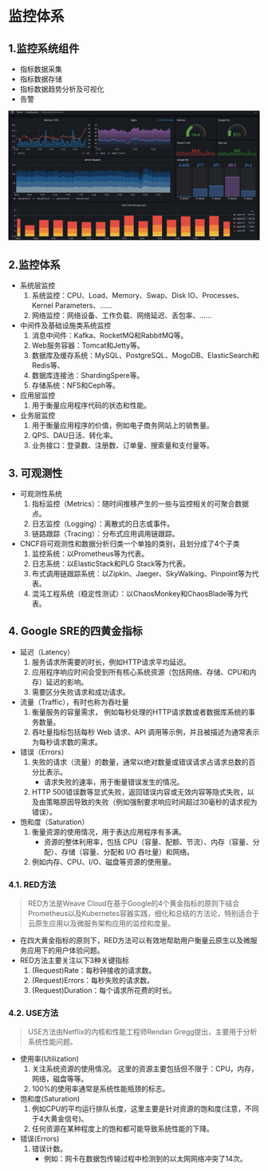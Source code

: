 # 监控体系

## 1.监控系统组件

- 指标数据采集
- 指标数据存储
- 指标数据趋势分析及可视化
- 告警

![image-20240820230525363](./000.picture/image-20240820230525363.png)

## 2.监控体系

- 系统层监控
  1. 系统监控：CPU、Load、Memory、Swap、Disk IO、Processes、Kernel Parameters、……
  2. 网络监控：网络设备、工作负载、网络延迟、丢包率、……
- 中间件及基础设施类系统监控
  1. 消息中间件：Kafka、RocketMQ和RabbitMQ等。
  2. Web服务容器：Tomcat和Jetty等。
  3. 数据库及缓存系统：MySQL、PostgreSQL、MogoDB、ElasticSearch和Redis等、
  4. 数据库连接池：ShardingSpere等。
  5. 存储系统：NFS和Ceph等。
- 应用层监控
  1. 用于衡量应用程序代码的状态和性能。
- 业务层监控
  1. 用于衡量应用程序的价值，例如电子商务网站上的销售量。
  2. QPS、DAU日活、转化率。
  3. 业务接口：登录数、注册数、订单量、搜索量和支付量等。

## 3. 可观测性

- 可观测性系统
  1. 指标监控（Metrics）：随时间推移产生的一些与监控相关的可聚合数据点。
  2. 日志监控（Logging）：离散式的日志或事件。
  3. 链路跟踪（Tracing）：分布式应用调用链跟踪。
- CNCF将可观测性和数据分析归类一个单独的类别，且划分成了4个子类
  1. 监控系统：以Prometheus等为代表。
  2. 日志系统：以ElasticStack和PLG Stack等为代表。
  3. 布式调用链跟踪系统：以Zipkin、Jaeger、SkyWalking、Pinpoint等为代表。
  4. 混沌工程系统（稳定性测试）：以ChaosMonkey和ChaosBlade等为代表。

## 4. Google SRE的四黄金指标

- 延迟（Latency）
  1. 服务请求所需要的时长，例如HTTP请求平均延迟。
  2. 应用程序响应时间会受到所有核心系统资源（包括网络、存储、CPU和内存）延迟的影响。
  3. 需要区分失败请求和成功请求。
- 流量（Traffic），有时也称为吞吐量
  1. 衡量服务的容量需求， 例如每秒处理的HTTP请求数或者数据库系统的事务数量。
  2. 吞吐量指标包括每秒 Web 请求、API 调用等示例，并且被描述为通常表示为每秒请求数的需求。
- 错误（Errors）
  1. 失败的请求（流量）的数量，通常以绝对数量或错误请求占请求总数的百分比表示。
     - 请求失败的速率，用于衡量错误发生的情况。
  2. HTTP 500错误数等显式失败，返回错误内容或无效内容等隐式失败，以及由策略原因导致的失败（例如强制要求响应时间超过30毫秒的请求视为错误）。
- 饱和度（Saturation）
  1. 衡量资源的使用情况，用于表达应用程序有多满。
     - 资源的整体利用率，包括 CPU（容量、配额、节流）、内存（容量、分配）、存储（容量、分配和 I/O 吞吐量）和网络。
  2. 例如内存、CPU、I/O、磁盘等资源的使用量。

### 4.1. RED方法

> RED方法是Weave Cloud在基于Google的4个黄金指标的原则下结合Prometheus以及Kubernetes容器实践，细化和总结的方法论，特别适合于云原生应用以及微服务架构应用的监控和度量。

- 在四大黄金指标的原则下，RED方法可以有效地帮助用户衡量云原生以及微服务应用下的用户体验问题。
- RED方法主要关注以下3种关键指标
  1. (Request)Rate：每秒钟接收的请求数。
  2. (Request)Errors：每秒失败的请求数。
  3. (Request)Duration：每个请求所花费的时长。

### 4.2. USE方法

> USE方法由Netflix的内核和性能工程师Rendan Gregg提出，主要用于分析系统性能问题。

- 使用率(Utilization)
  1. 关注系统资源的使用情况。 这里的资源主要包括但不限于：CPU，内存，网络，磁盘等等。
  2. 100%的使用率通常是系统性能瓶颈的标志。
- 饱和度(Saturation)
  1. 例如CPU的平均运行排队长度，这里主要是针对资源的饱和度(注意，不同于4大黄金信号)。
  2. 任何资源在某种程度上的饱和都可能导致系统性能的下降。
- 错误(Errors)
  1. 错误计数。
     - 例如：网卡在数据包传输过程中检测到的以太网网络冲突了14次。
